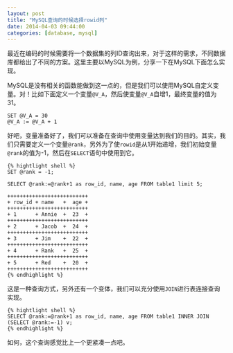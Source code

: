 ```yaml
---
layout: post
title: "MySQL查询的时候选择rowid列"
date: 2014-04-03 09:44:00
categories: [database, mysql]
---
```


最近在编码的时候需要将一个数据集的列ID查询出来，对于这样的需求，不同数据库都给出了不同的方案。这里主要以MySQL为例，分享一下在MySQL下面怎么实现。

MySQL是没有相关的函数能做到这一点的，但是我们可以使用MySQL自定义变量。对！比如下面定义一个变量`@V_A`，然后使变量`@V_A`自增1，最终变量的值为31。
    
    SET @V_A = 30
    @V_A := @V_A + 1

好吧，变量准备好了，我们可以准备在查询中使用变量达到我们的目的。其实，我们只需要定义一个变量`@rank`，另外为了使`rowid`是从1开始递增，我们初始变量`@rank`的值为-1，然后在`SELECT`语句中使用到它。

    {% hightlight shell %}
    SET @rank = -1;
    
    SELECT @rank:=@rank+1 as row_id, name, age FROM table1 limit 5;
    
    ++++++++++++++++++++++++++
    + row_id + name   +  age +
    ++++++++++++++++++++++++++
    + 1      + Annie  +  23  +
    ++++++++++++++++++++++++++
    + 2      + Jacob  +  24  +
    ++++++++++++++++++++++++++
    + 3      + Jim    +  22  +
    ++++++++++++++++++++++++++
    + 4      + Rank   +  25  +
    ++++++++++++++++++++++++++
    + 5      + Red    +  20  +
    ++++++++++++++++++++++++++
    {% endhighlight %}
    
这是一种查询方式，另外还有一个变体，我们可以充分使用`JOIN`进行表连接查询实现。

    {% hightlight shell %}
    SELECT @rank:=@rank+1 as row_id, name, age FROM table1 INNER JOIN (SELECT @rank:=-1) v;
    {% endhighlight %}
    
如何，这个查询感觉比上一个更紧凑一点吧。
    
